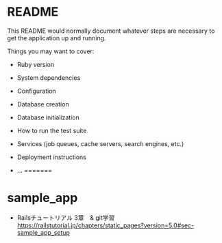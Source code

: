 # README

This README would normally document whatever steps are necessary to get the
application up and running.

Things you may want to cover:

* Ruby version

* System dependencies

* Configuration

* Database creation

* Database initialization

* How to run the test suite

* Services (job queues, cache servers, search engines, etc.)

* Deployment instructions

* ...
=======
# sample_app
* Railsチュートリアル 3章　& git学習
  https://railstutorial.jp/chapters/static_pages?version=5.0#sec-sample_app_setup
